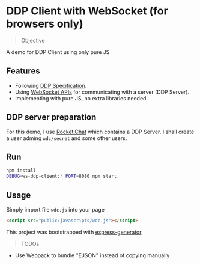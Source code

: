 # DDP Client with WebSocket (for browsers only)


> Objective

A demo for DDP Client using only pure JS

## Features
- Following [DDP Specification](https://github.com/meteor/meteor/blob/devel/packages/ddp/DDP.md).
- Using [WebSocket APIs](https://developer.mozilla.org/en-US/docs/Web/API/WebSocket) for communicating with a server (DDP Server).
- Implementing with pure JS, no extra libraries needed.

## DDP server preparation
For this demo, I use [Rocket.Chat](https://github.com/RocketChat/Rocket.Chat) which contains a DDP Server. I shall create a user adming `wdc/secret` and some other users.


## Run
```bash
npm install
DEBUG=ws-ddp-client:* PORT=8080 npm start
```

## Usage
Simply import file `wdc.js` into your page

```html
<script src="public/javascripts/wdc.js"></script>
```


This project was bootstrapped with [express-generator](https://github.com/expressjs/express)


> TODOs
- Use Webpack to bundle "EJSON" instead of copying manually